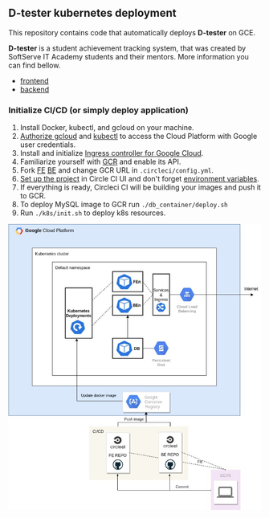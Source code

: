 D-tester kubernetes deployment 
----------
This repository contains code that automatically deploys **D-tester** on GCE.

**D-tester** is a student achievement tracking system, that was created by SoftServe IT Academy students and their mentors. More information you can find bellow.

* [frontend](https://github.com/meyson/IF-105.UI.dtapi.if.ua.io)
* [backend](https://github.com/meyson/dtapi)

### Initialize CI/CD (or simply deploy application)
1. Install Docker, kubectl, and gcloud on your machine.
1. [Authorize gcloud](https://cloud.google.com/sdk/gcloud/reference/auth/login) and [kubectl](https://cloud.google.com/kubernetes-engine/docs/how-to/cluster-access-for-kubectl) to access the Cloud Platform with Google user credentials.
1. Install and initialize [Ingress controller for Google Cloud](https://cloud.google.com/config-connector/docs/overview).
1. Familiarize yourself with [GCR](https://cloud.google.com/container-registry/docs/quickstart) and enable its API.
1. Fork [FE](https://github.com/meyson/IF-105.UI.dtapi.if.ua.io) [BE](https://github.com/meyson/dtapi) and change GCR URL in `.circleci/config.yml`.
1. [Set up the project](https://circleci.com/docs/2.0/getting-started/) in Circle CI UI and don't forget [environment variables](https://circleci.com/docs/2.0/env-vars/).
1. If everything is ready, Circleci CI will be building your images and push it to GCR.
1. To deploy MySQL image to GCR run `./db_container/deploy.sh`
1. Run `./k8s/init.sh` to deploy k8s resources.

![Demo 2](dtapi_k8s_diagram.jpg)

